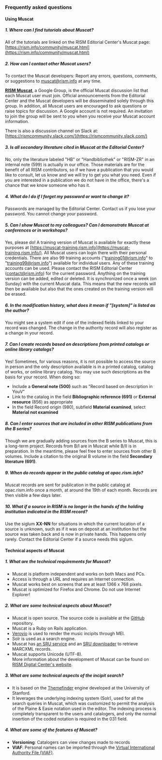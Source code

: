 ### Frequently asked questions

#### Using Muscat

##### 1. Where can I find tutorials about Muscat?

All of the tutorials are linked on the RISM Editorial Center's Muscat page: [https://rism.info/community/muscat.html](https://rism.info/community/muscat.html)

##### 2. How can I contact other Muscat users?

To contact the Muscat developers: Report any errors, questions, comments, or suggestions to muscat@rism.info at any time.  

**[RISM Muscat](https://groups.google.com/forum/#!forum/rism-muscat)**, a Google Group, is the official Muscat discussion list that each Muscat user must join. Official announcements from the Editorial Center and the Muscat
developers will be disseminated solely through this group. In addition, all Muscat users are encouraged to ask questions
or raise topics for discussion. A Google account is not required. An invitation to join the group will be sent to you when you receive your Muscat account information.  

There is also a discussion channel on Slack at:   
[https://rismcommunity.slack.com/](https://rismcommunity.slack.com/)

##### 3. Is all secondary literature cited in Muscat at the Editorial Center?  

No, only the literature labeled "HB" or "Handbibliothek" or "RISM-ZR" in an internal note (599) is actually in our office. Those materials are for the benefit of all RISM contributors, so if we have a publication that you would like to consult, let us know and we will try to get you what you need. Even if you are interested in a publication we do not have in the office, there's a chance that we know someone who has it.

##### 4. What do I do if I forget my password or want to change it?  

Passwords are managed by the Editorial Center. Contact us if you lose your password. You cannot change your password.

##### 5. Can I show Muscat to my colleagues? Can I demonstrate Muscat at conferences or in workshops?  

Yes, please do! A training version of Muscat is available for exactly these purposes at [https://muscat-training.rism.info](https://muscat-training.rism.info/). All Muscat users can login there with their personal credentials. There are also 99 training accounts ("training01@rism.info" to "training99@rism.info") available for individual users. Any of these training accounts can be used. Please contact the RISM Editorial Center (contact@rism.info) for the current password. Anything on the training version can be added, edited or deleted. It is synchronized once a week (on Sunday) with the current Muscat data. This means that the new records will then be available but also that the ones created on the training version will be erased.

##### 6. In the modification history, what does it mean if "[system]" is listed as the author?  

You might see a system edit if one of the indexed fields linked to your record was changed. The change in the authority record will also register as a change in your record.

##### 7. Can I create records based on descriptions from printed catalogs or online library catalogs?

Yes! Sometimes, for various reasons, it is not possible to access the source in person and the only description  available is in a printed catalog, catalog of works, or online library catalog. You may use such descriptions as the  basis for your record. When doing so:  

- Include a **General note (500)** such as "Record based on description in YouV"   
- Link to the catalog in the field **Bibliographic reference (691)** or **External resource** (856) as appropriate   
- In the field Record origin (980), subfield **Material examined**, select **Material not examined**

##### 8. Can I enter sources that are included in other RISM publications from the B series?  

Though we are gradually adding sources from the B series to Muscat, this is a long-term project. Records from B/I are in Muscat while B/II is in preparation. In the meantime, please feel free to enter sources from other B volumes. Include a citation to the original B volume in the field **Secondary literature (691)**.

##### 9. When do records appear in the public catalog at opac.rism.info?

Muscat records are sent for publication in the public catalog at opac.rism.info once a month, at around the 19th of each month. Records are then visible a few days later.

##### 10. What if a source in RISM is no longer in the hands of the holding institution indicated in the RISM record?

Use the siglum **XX-NN** for situations in which the current location of a source is unknown, such as if it was on  deposit at an institution but the source was taken back and is now in private hands. This happens only rarely. Contact the Editorial Center if a source needs this siglum.

#### Technical aspects of Muscat

##### 1. What are the technical requirements for Muscat?

- Muscat is platform independent and works on both Macs and PCs.
- Access is through a URL and requires an Internet connection.
- Muscat works best on screens that are at least 1366 x 768 pixels.
- Muscat is optimized for Firefox and Chrome. Do not use Internet Explorer!

##### 2. What are some technical aspects about Muscat?

- Muscat is open source. The source code is available at the [GitHub](https://github.com/rism-ch/muscat) repository.
- Muscat is a Ruby on Rails application.
- [Verovio](http://www.verovio.org/pae-examples.xhtml) is used to render the music incipits through MEI.
- Solr is used as a search engine.
- Muscat has [an SRU service](https://github.com/rism-ch/muscat/wiki/SRU) and
  an [SRU downloader](https://github.com/rism-international/sru-downloader) to retrieve MARCXML records.
- Muscat supports Unicode (UTF-8).  
  More information about the development of Muscat can be found
  on [RISM Digital Center's website](https://rism.digital/tools/muscat.html).

##### 3. What are some technical aspects of the incipit search?

- It is based on the [Themefinder](http://www.themefinder.org/) engine developed at the University of Stanford.
- It leverages the underlying indexing system (Solr), used for all the search queries in Muscat, which was customized to
  permit the analysis of the Plaine & Easie notation used in the editor. The indexing process is completely transparent to the
  users and catalogers, and only the normal insertion of the coded notation is required in the 031 field.

##### 4. What are some of the features of Muscat?

- **Versioning**: Catalogers can view changes made to records
- **VIAF**: Personal names can be imported through the [Virtual International Authority File (VIAF)](https://viaf.org/).
